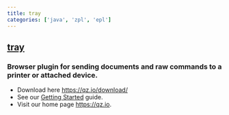 ```yaml
---
title: tray
categories: ['java', 'zpl', 'epl']
---
```

## [tray](https://github.com/qzind/tray)

### Browser plugin for sending documents and raw commands to a printer or attached device.

  * Download here https://qz.io/download/
  * See our [Getting Started](../../wiki/getting-started) guide.
  * Visit our home page https://qz.io.
  
